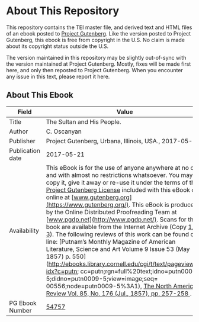 # About This Repository

This repository contains the TEI master file, and derived text and HTML files of an ebook posted to [Project Gutenberg](https://www.gutenberg.org/). Like the version posted to Project Gutenberg, this ebook is free from copyright in the U.S. No claim is made about its copyright status outside the U.S.

The version maintained in this repository may be slightly out-of-sync with the version maintained at Project Gutenberg. Mostly, fixes will be made first here, and only then reposted to Project Gutenberg. When you encounter any issue in this text, please report it here.

## About This Ebook

| Field | Value |
| ----- | ----- |
| Title | The Sultan and His People. |
| Author | C. Oscanyan |
| Publisher | Project Gutenberg, Urbana, Illinois, USA., 2017-05-21 |
| Publication date | 2017-05-21 |
| Availability | This eBook is for the use of anyone anywhere at no cost and with almost no restrictions whatsoever. You may copy it, give it away or re-use it under the terms of the [Project Gutenberg License](https://www.gutenberg.org/license) included with this eBook or online at [www.gutenberg.org](https://www.gutenberg.org/). This eBook is produced by the Online Distributed Proofreading Team at [www.pgdp.net](http://www.pgdp.net/). Scans for this book are available from the Internet Archive (Copy [1](tia:sultanandhispeo01oscagoog), [2](tia:sultanandhispeo00oscagoog), [3](tia:in.ernet.dli.2015.546486)). The following reviews of this work can be found on-line: [Putnam’s Monthly Magazine of American Literature, Science and Art Volume 9 Issue 53 (May 1857) p. 550](http://ebooks.library.cornell.edu/cgi/t/text/pageviewer-idx?c=putn; cc=putn;rgn=full%20text;idno=putn0009-5;didno=putn0009-5;view=image;seq= 00556;node=putn0009-5%3A1), [ The North American Review Vol. 85, No. 176 (Jul., 1857), pp. 257-258 ](http://www.jstor.org/stable/25107144?seq=1#page_scan_tab_contents). |
| PG Ebook Number | [54757](https://www.gutenberg.org/ebooks/54757) |
